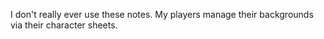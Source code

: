 I don't really ever use these notes. My players manage their backgrounds via their character sheets.